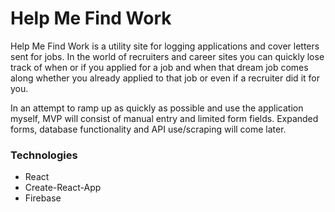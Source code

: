 # Help Me Find Work

Help Me Find Work is a utility site for logging applications and cover letters sent for jobs.  In the world of recruiters and career sites you can quickly lose track of when or if you applied for a job and when that dream job comes along whether you already applied to that job or even if a recruiter did it for you.  

In an attempt to ramp up as quickly as possible and use the application myself, MVP will consist of manual entry and limited form fields.  Expanded forms, database functionality and API use/scraping will come later.

### Technologies

* React 
* Create-React-App
* Firebase

